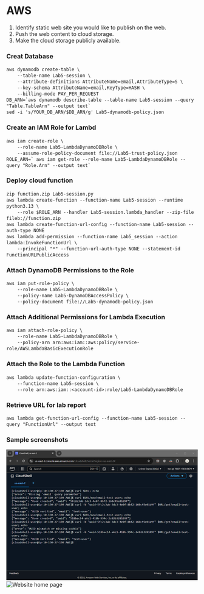 # AWS												
1.	Identify static web site you would like to publish on the web.
2.	Push the web content to cloud storage.
3.	Make the cloud storage publicly available.

### Creat Database
```
aws dynamodb create-table \
    --table-name Lab5-session \
    --attribute-definitions AttributeName=email,AttributeType=S \
    --key-schema AttributeName=email,KeyType=HASH \
    --billing-mode PAY_PER_REQUEST
DB_ARN=`aws dynamodb describe-table --table-name Lab5-session --query "Table.TableArn" --output text`
sed -i 's/YOUR_DB_ARN/$DB_ARN/g' Lab5-dynamodb-policy.json
```
### Create an IAM Role for Lambd
```
aws iam create-role \
    --role-name Lab5-LambdaDynamoDBRole \
    --assume-role-policy-document file://Lab5-trust-policy.json
ROLE_ARN=` aws iam get-role --role-name Lab5-LambdaDynamoDBRole --query "Role.Arn" --output text`
```
### Deploy cloud function
```
zip function.zip Lab5-session.py
aws lambda create-function --function-name Lab5-session --runtime python3.13 \
    --role $ROLE_ARN --handler Lab5-session.lambda_handler --zip-file fileb://function.zip
aws lambda create-function-url-config --function-name Lab5-session --auth-type NONE
aws lambda add-permission --function-name Lab5_session --action lambda:InvokeFunctionUrl \
    --principal "*" --function-url-auth-type NONE --statement-id FunctionURLPublicAccess
```
### Attach DynamoDB Permissions to the Role
```
aws iam put-role-policy \
    --role-name Lab5-LambdaDynamoDBRole \
    --policy-name Lab5-DynamoDBAccessPolicy \
    --policy-document file://Lab5-dynamodb-policy.json
```
### Attach Additional Permissions for Lambda Execution
```
aws iam attach-role-policy \
    --role-name Lab5-LambdaDynamoDBRole \
    --policy-arn arn:aws:iam::aws:policy/service-role/AWSLambdaBasicExecutionRole
```
### Attach the Role to the Lambda Function
```
aws lambda update-function-configuration \
    --function-name Lab5-session \
    --role arn:aws:iam::<account-id>:role/Lab5-LambdaDynamoDBRole
```
### Retrieve URL for lab report
```
aws lambda get-function-url-config --function-name Lab5-session --query "FunctionUrl" --output text
```

### Sample screenshots
![CLI screen capture](lab5-aws-cli.png)
![Website home page](lab5-aws-website.png)
